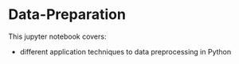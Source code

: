 # Data-Preparation
This jupyter notebook covers:
- different application techniques to data preprocessing in Python
